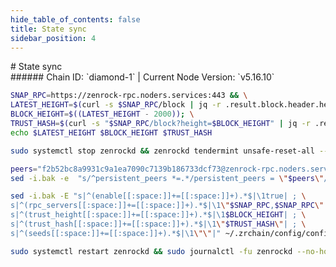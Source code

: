 ```yaml
---
hide_table_of_contents: false
title: State sync
sidebar_position: 4
---
```


<div class="h1-with-icon icon-zenrock">
# State sync
</div>
###### Chain ID: `diamond-1` | Current Node Version: `v5.16.10`

```bash
SNAP_RPC=https://zenrock-rpc.noders.services:443 && \
LATEST_HEIGHT=$(curl -s $SNAP_RPC/block | jq -r .result.block.header.height); \
BLOCK_HEIGHT=$((LATEST_HEIGHT - 2000)); \
TRUST_HASH=$(curl -s "$SNAP_RPC/block?height=$BLOCK_HEIGHT" | jq -r .result.block_id.hash) && \
echo $LATEST_HEIGHT $BLOCK_HEIGHT $TRUST_HASH
```
```bash
sudo systemctl stop zenrockd && zenrockd tendermint unsafe-reset-all --home ~/.zrchain --keep-addr-book
```
```bash
peers="f2b52bc8a9931c9a1ea7090c7139b186733dcf73@zenrock-rpc.noders.services:49556"
sed -i.bak -e  "s/^persistent_peers *=.*/persistent_peers = \"$peers\"/" ~/.zrchain/config/config.toml
```
```bash
sed -i.bak -E "s|^(enable[[:space:]]+=[[:space:]]+).*$|\1true| ; \
s|^(rpc_servers[[:space:]]+=[[:space:]]+).*$|\1\"$SNAP_RPC,$SNAP_RPC\"| ; \
s|^(trust_height[[:space:]]+=[[:space:]]+).*$|\1$BLOCK_HEIGHT| ; \
s|^(trust_hash[[:space:]]+=[[:space:]]+).*$|\1\"$TRUST_HASH\"| ; \
s|^(seeds[[:space:]]+=[[:space:]]+).*$|\1\"\"|" ~/.zrchain/config/config.toml
```
```bash
sudo systemctl restart zenrockd && sudo journalctl -fu zenrockd --no-hostname -o cat
```
